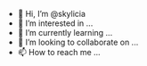- 👋 Hi, I’m @skylicia
- 👀 I’m interested in ...
- 🌱 I’m currently learning ...
- 💞️ I’m looking to collaborate on ...
- 📫 How to reach me ...

<!---
skylicia/skylicia is a ✨ special ✨ repository because its `README.md` (this file) appears on your GitHub profile.
You can click the Preview link to take a look at your changes.
--->
